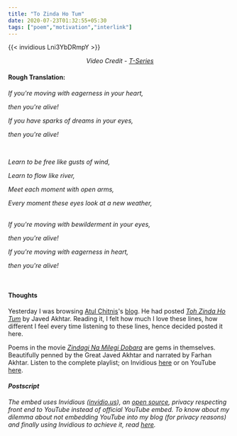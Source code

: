 ```yaml
---
title: "To Zinda Ho Tum"
date: 2020-07-23T01:32:55+05:30
tags: ["poem","motivation","interlink"]
---
```


{{< invidious Lni3YbDRmpY >}}


<i> <div style="text-align: center">Video Credit - <a
href="https://youtu.be/Lni3YbDRmpY">T-Series</a> </div> </i>

#### Rough Translation:

_If you're moving with eagerness in your heart,_

_then you're alive!_


_<p>_

_If you have sparks of dreams in your eyes,_

_then you're alive!_



_<p> <br />_

_Learn to be free like gusts of wind,_

_Learn to flow like river,_

_Meet each moment with open arms,_

_Every moment these eyes look at a new weather,_


_<p> <br />_
_If you're moving with bewilderment in your eyes,_

_then you're alive!_



_<p>_

_If you're moving with eagerness in heart,_

_then you're alive!_


<p><br />

#### Thoughts

Yesterday I was browsing [Atul Chitnis](https://en.wikipedia.org/wiki/Atul_Chitnis)'s
[blog](http://atulchitnis.net/). He had posted
_[Toh Zinda Ho Tum](http://atulchitnis.net/2013/toh-zinda-ho-tum-then-you-are-alive/)_ by Javed
Akhtar. Reading it, I felt how much I love these lines, how different I feel every time
listening to these lines, hence decided posted it here.

Poems in the movie [_Zindagi Na Milegi 
Dobara_](https://en.wikipedia.org/wiki/Zindagi_Na_Milegi_Dobara) are gems in themselves. 
Beautifully penned by the Great Javed Akhtar and narrated by Farhan Akhtar. Listen to the 
complete playlist; on Invidious 
[here](https://invidio.us/playlist?list=PL9bw4S5ePsEH3tOw-4lH5Ehv8fn89RyZx) or on YouTube 
[here](https://www.youtube.com/watch?v=ZmAYoJUsFEs&list=PL9bw4S5ePsEH3tOw-4lH5Ehv8fn89RyZx).

#### _Postscript_
_The embed uses Invidious ([invidio.us](https://www.invidio.us/)), an [open
source](https://github.com/iv-org/invidious), privacy respecting front end to YouTube
instead of official YouTube embed.  To know about my dilemma about not embedding YouTube
into my blog (for privacy reasons) and finally using Invidious to achieve it, read
[here](https://blog.sahilister.tech/2020/07/invidious-embed-instead-of-youtubes/)._
